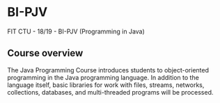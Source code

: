 # BI-PJV
FIT CTU - 18/19 - BI-PJV (Programming in Java)

## Course overview
The Java Programming Course introduces students to object-oriented programming in the Java programming language. In addition to the language itself, basic libraries for work with files, streams, networks, collections, databases, and multi-threaded programs will be processed.
